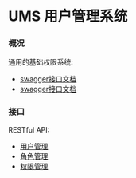 # UMS 用户管理系统

### 概况
通用的基础权限系统:

* [swagger接口文档](http://localhost:8080/swagger-ui.html)
* [swagger接口文档](http://localhost:8080/ums/user)

### 接口
RESTful API:

* [用户管理](http://localhost:8080/ums/user)
* [角色管理](http://localhost:8080/ums/user)
* [权限管理](http://localhost:8080/ums/user)

